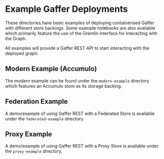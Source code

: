 # Example Gaffer Deployments

These directories have basic examples of deploying containerised Gaffer with
different store backings. Some example notebooks are also available which
primarily feature the use of the Gremlin interface for interacting with the
Graph.

All examples will provide a Gaffer REST API to start interacting with the
deployed graph.

## Modern Example (Accumulo)

The modern example can be found under the `modern-example` directory which
features an Accumulo store as its storage backing.

## Federation Example

A demo/example of using Gaffer REST with a Federated Store is available under
the `federated-example` directory.

## Proxy Example

A demo/example of using Gaffer REST with a Proxy Store is available under the
`proxy-example` directory.
